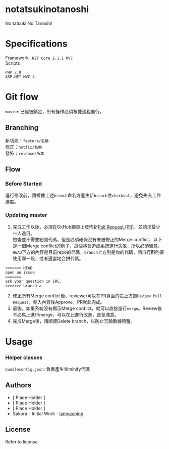 # notatsukinotanoshi
No tatsuki No Tanoshi!

# Specifications
Framework `.NET Core 2.1.1 MVC`  
Scripts
```
PHP 7.0
ASP.NET MVC 4
```

# Git flow
`master` 已經被鎖定，所有操作必須根據流程進行。  


## Branching
新功能：`feature/名稱`  
修正：`hotfix/名稱`  
發怖：`release/版本`  

## Flow
### Before Started
進行修改前，請根據上述`branch`命名方產生新`branch`並`checkout`，避免失去工作進度。

### Updating master
1. 完成工作以後，必須在GitHub網頁上發怖新[Pull Request (PR)](https://github.com/tnsogs02/notatsukinotanoshi/pulls)，並請求最少一人過目。  
檢查並不需要細閱代碼，但是必須確保沒有未被修正的Merge conflict，以下是一個Merge conflict的例子，這個將會造成系統運行失敗，所以必須留意。 `HEAD`下方的內容是目前repo的代碼，`branch`上方則是你的代碼，請自行斟酌要使用哪一段，或者適當地合拼代碼。
```
<<<<<<< HEAD
open an issue
=======
ask your question in IRC.
>>>>>>> branch-a
```

2. 修正所有Merge conflict後，reviewer可以在PR頁面的右上方選`Review Pull Request`，輸入內容後Approve，PR就此完成。
3. 最後，如果系統沒有顯示Merge conflict，就可以直接進行`merge`。Review後不必馬上進行merge，可以在此進行改進，直至滿意。
4. 完成Merge後，請順便Delete branch，以防止冗餘數據積蓄。

# Usage
### Helper classes
`bundleconfig.json`: 負責產生並minify代碼

## Authors
* [ Place Holder ]
* [ Place Holder ]
* [ Place Holder ]
* Sakura - Initial Work - [lamyauping](https://github.com/lamyauping)

## License
Refer to license
